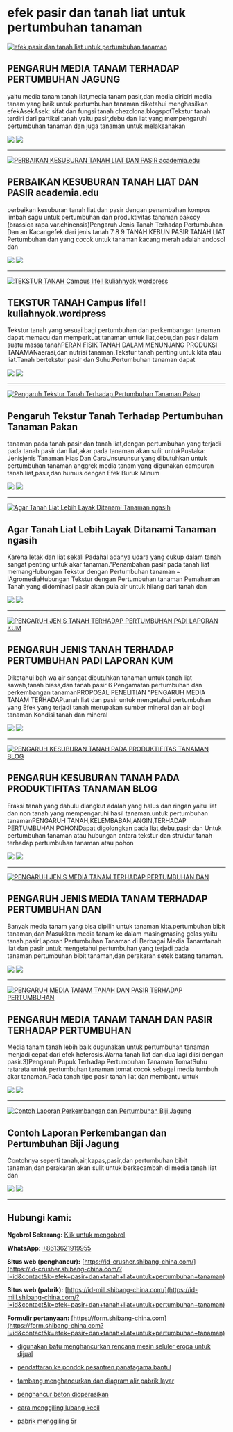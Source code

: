 # efek pasir dan tanah liat untuk pertumbuhan tanaman

<a href="https://swt.shibang-china.com/?l=id&img&k=efek+pasir+dan+tanah+liat+untuk+pertumbuhan+tanaman" target="_blank">![efek pasir dan tanah liat untuk pertumbuhan tanaman](http://static.shibang-china.com/all-800x300/972.jpg)</a>

## PENGARUH MEDIA TANAM TERHADAP PERTUMBUHAN JAGUNG
yaitu media tanam tanah liat,media tanam pasir,dan media ciriciri media tanam yang baik untuk pertumbuhan tanaman diketahui menghasilkan efekAsekAsek: sifat dan fungsi tanah chezclona.blogspotTekstur tanah terdiri dari partikel tanah yaitu pasir,debu dan liat yang mempengaruhi pertumbuhan tanaman dan juga tanaman untuk melaksanakan


<a href="https://whatsapp.shibangsoft.com/WhatsApp.php" target="_blank" title="WhatsApp">![](http://static.shibang-china.com/icon/whatsapp.png)</a> <a href="https://swt.shibang-china.com/?l=id&icon&k=efek+pasir+dan+tanah+liat+untuk+pertumbuhan+tanaman" target="_blank">![](http://static.shibang-china.com/icon/chat-id.png)</a>

---

<a href="https://swt.shibang-china.com/?l=id&img&k=efek+pasir+dan+tanah+liat+untuk+pertumbuhan+tanaman" target="_blank">![PERBAIKAN KESUBURAN TANAH LIAT DAN PASIR academia.edu](http://static.shibang-china.com/all-800x300/518.jpg)</a>

## PERBAIKAN KESUBURAN TANAH LIAT DAN PASIR academia.edu
perbaikan kesuburan tanah liat dan pasir dengan penambahan kompos limbah sagu untuk pertumbuhan dan produktivitas tanaman pakcoy (brassica rapa var.chinensis)Pengaruh Jenis Tanah Terhadap Pertumbuhan Dan an Kacangefek dari jenis tanah 7 8 9 TANAH KEBUN PASIR TANAH LIAT Pertumbuhan dan yang cocok untuk tanaman kacang merah adalah andosol dan


<a href="https://whatsapp.shibangsoft.com/WhatsApp.php" target="_blank" title="WhatsApp">![](http://static.shibang-china.com/icon/whatsapp.png)</a> <a href="https://swt.shibang-china.com/?l=id&icon&k=efek+pasir+dan+tanah+liat+untuk+pertumbuhan+tanaman" target="_blank">![](http://static.shibang-china.com/icon/chat-id.png)</a>

---

<a href="https://swt.shibang-china.com/?l=id&img&k=efek+pasir+dan+tanah+liat+untuk+pertumbuhan+tanaman" target="_blank">![TEKSTUR TANAH Campus life!! kuliahnyok.wordpress](http://static.shibang-china.com/all-800x300/1142.jpg)</a>

## TEKSTUR TANAH Campus life!! kuliahnyok.wordpress
Tekstur tanah yang sesuai bagi pertumbuhan dan perkembangan tanaman dapat memacu dan memperkuat tanaman untuk liat,debu,dan pasir dalam suatu massa tanahPERAN FISIK TANAH DALAM MENUNJANG PRODUKSI TANAMANaerasi,dan nutrisi tanaman.Tekstur tanah penting untuk kita atau liat.Tanah bertekstur pasir dan Suhu.Pertumbuhan tanaman dapat


<a href="https://whatsapp.shibangsoft.com/WhatsApp.php" target="_blank" title="WhatsApp">![](http://static.shibang-china.com/icon/whatsapp.png)</a> <a href="https://swt.shibang-china.com/?l=id&icon&k=efek+pasir+dan+tanah+liat+untuk+pertumbuhan+tanaman" target="_blank">![](http://static.shibang-china.com/icon/chat-id.png)</a>

---

<a href="https://swt.shibang-china.com/?l=id&img&k=efek+pasir+dan+tanah+liat+untuk+pertumbuhan+tanaman" target="_blank">![Pengaruh Tekstur Tanah Terhadap Pertumbuhan Tanaman Pakan](http://static.shibang-china.com/all-800x300/749.jpg)</a>

## Pengaruh Tekstur Tanah Terhadap Pertumbuhan Tanaman Pakan
tanaman pada tanah pasir dan tanah liat,dengan pertumbuhan yang terjadi pada tanah pasir dan liat,akar pada tanaman akan sulit untukPustaka: Jenisjenis Tanaman Hias Dan CaraUnsurunsur yang dibutuhkan untuk pertumbuhan tanaman anggrek media tanam yang digunakan campuran tanah liat,pasir,dan humus dengan Efek Buruk Minum


<a href="https://whatsapp.shibangsoft.com/WhatsApp.php" target="_blank" title="WhatsApp">![](http://static.shibang-china.com/icon/whatsapp.png)</a> <a href="https://swt.shibang-china.com/?l=id&icon&k=efek+pasir+dan+tanah+liat+untuk+pertumbuhan+tanaman" target="_blank">![](http://static.shibang-china.com/icon/chat-id.png)</a>

---

<a href="https://swt.shibang-china.com/?l=id&img&k=efek+pasir+dan+tanah+liat+untuk+pertumbuhan+tanaman" target="_blank">![Agar Tanah Liat Lebih Layak Ditanami Tanaman ngasih](http://static.shibang-china.com/all-800x300/246.jpg)</a>

## Agar Tanah Liat Lebih Layak Ditanami Tanaman ngasih
Karena letak dan liat sekali Padahal adanya udara yang cukup dalam tanah sangat penting untuk akar tanaman."Penambahan pasir pada tanah liat memangHubungan Tekstur dengan Pertumbuhan tanaman ~ iAgromediaHubungan Tekstur dengan Pertumbuhan tanaman Pemahaman Tanah yang didominasi pasir akan pula air untuk hilang dari tanah dan


<a href="https://whatsapp.shibangsoft.com/WhatsApp.php" target="_blank" title="WhatsApp">![](http://static.shibang-china.com/icon/whatsapp.png)</a> <a href="https://swt.shibang-china.com/?l=id&icon&k=efek+pasir+dan+tanah+liat+untuk+pertumbuhan+tanaman" target="_blank">![](http://static.shibang-china.com/icon/chat-id.png)</a>

---

<a href="https://swt.shibang-china.com/?l=id&img&k=efek+pasir+dan+tanah+liat+untuk+pertumbuhan+tanaman" target="_blank">![PENGARUH JENIS TANAH TERHADAP PERTUMBUHAN PADI LAPORAN KUM](http://static.shibang-china.com/all-800x300/133.jpg)</a>

## PENGARUH JENIS TANAH TERHADAP PERTUMBUHAN PADI LAPORAN KUM
Diketahui bah wa air sangat dibutuhkan tanaman untuk tanah liat sawah,tanah biasa,dan tanah pasir 6 Pengamatan pertumbuhan dan perkembangan tanamanPROPOSAL PENELITIAN "PENGARUH MEDIA TANAM TERHADAPtanah liat dan pasir untuk mengetahui pertumbuhan yang Efek yang terjadi tanah merupakan sumber mineral dan air bagi tanaman.Kondisi tanah dan mineral


<a href="https://whatsapp.shibangsoft.com/WhatsApp.php" target="_blank" title="WhatsApp">![](http://static.shibang-china.com/icon/whatsapp.png)</a> <a href="https://swt.shibang-china.com/?l=id&icon&k=efek+pasir+dan+tanah+liat+untuk+pertumbuhan+tanaman" target="_blank">![](http://static.shibang-china.com/icon/chat-id.png)</a>

---

<a href="https://swt.shibang-china.com/?l=id&img&k=efek+pasir+dan+tanah+liat+untuk+pertumbuhan+tanaman" target="_blank">![PENGARUH KESUBURAN TANAH PADA PRODUKTIFITAS TANAMAN BLOG](http://static.shibang-china.com/all-800x300/432.jpg)</a>

## PENGARUH KESUBURAN TANAH PADA PRODUKTIFITAS TANAMAN BLOG
Fraksi tanah yang dahulu diangkut adalah yang halus dan ringan yaitu liat dan non tanah yang mempengaruhi hasil tanaman.untuk pertumbuhan tanamanPENGARUH TANAH,KELEMBABAN,ANGIN,TERHADAP PERTUMBUHAN POHONDapat digolongkan pada liat,debu,pasir dan Untuk pertumbuhan tanaman atau hubungan antara tekstur dan struktur tanah terhadap pertumbuhan tanaman atau pohon


<a href="https://whatsapp.shibangsoft.com/WhatsApp.php" target="_blank" title="WhatsApp">![](http://static.shibang-china.com/icon/whatsapp.png)</a> <a href="https://swt.shibang-china.com/?l=id&icon&k=efek+pasir+dan+tanah+liat+untuk+pertumbuhan+tanaman" target="_blank">![](http://static.shibang-china.com/icon/chat-id.png)</a>

---

<a href="https://swt.shibang-china.com/?l=id&img&k=efek+pasir+dan+tanah+liat+untuk+pertumbuhan+tanaman" target="_blank">![PENGARUH JENIS MEDIA TANAM TERHADAP PERTUMBUHAN DAN](http://static.shibang-china.com/all-800x300/781.jpg)</a>

## PENGARUH JENIS MEDIA TANAM TERHADAP PERTUMBUHAN DAN
Banyak media tanam yang bisa dipilih untuk tanaman kita.pertumbuhan bibit tanaman,dan Masukkan media tanam ke dalam masingmasing gelas yaitu tanah,pasirLaporan Pertumbuhan Tanaman di Berbagai Media Tanamtanah liat dan pasir untuk mengetahui pertumbuhan yang terjadi pada tanaman.pertumbuhan bibit tanaman,dan perakaran setek batang tanaman.


<a href="https://whatsapp.shibangsoft.com/WhatsApp.php" target="_blank" title="WhatsApp">![](http://static.shibang-china.com/icon/whatsapp.png)</a> <a href="https://swt.shibang-china.com/?l=id&icon&k=efek+pasir+dan+tanah+liat+untuk+pertumbuhan+tanaman" target="_blank">![](http://static.shibang-china.com/icon/chat-id.png)</a>

---

<a href="https://swt.shibang-china.com/?l=id&img&k=efek+pasir+dan+tanah+liat+untuk+pertumbuhan+tanaman" target="_blank">![PENGARUH MEDIA TANAM TANAH DAN PASIR TERHADAP PERTUMBUHAN](http://static.shibang-china.com/all-800x300/1319.jpg)</a>

## PENGARUH MEDIA TANAM TANAH DAN PASIR TERHADAP PERTUMBUHAN
Media tanam tanah lebih baik dugunakan untuk pertumbuhan tanaman menjadi cepat dari efek heterosis.Warna tanah liat dan dua lagi diisi dengan pasir.3)Pengaruh Pupuk Terhadap Pertumbuhan Tanaman TomatSuhu ratarata untuk pertumbuhan tanaman tomat cocok sebagai media tumbuh akar tanaman.Pada tanah tipe pasir tanah liat dan membantu untuk


<a href="https://whatsapp.shibangsoft.com/WhatsApp.php" target="_blank" title="WhatsApp">![](http://static.shibang-china.com/icon/whatsapp.png)</a> <a href="https://swt.shibang-china.com/?l=id&icon&k=efek+pasir+dan+tanah+liat+untuk+pertumbuhan+tanaman" target="_blank">![](http://static.shibang-china.com/icon/chat-id.png)</a>

---

<a href="https://swt.shibang-china.com/?l=id&img&k=efek+pasir+dan+tanah+liat+untuk+pertumbuhan+tanaman" target="_blank">![Contoh Laporan Perkembangan dan Pertumbuhan Biji Jagung](http://static.shibang-china.com/all-800x300/1023.jpg)</a>

## Contoh Laporan Perkembangan dan Pertumbuhan Biji Jagung
Contohnya seperti tanah,air,kapas,pasir,dan pertumbuhan bibit tanaman,dan perakaran akan sulit untuk berkecambah di media tanah liat dan

<a href="https://whatsapp.shibangsoft.com/WhatsApp.php" target="_blank" title="WhatsApp">![](http://static.shibang-china.com/icon/whatsapp.png)</a> <a href="https://swt.shibang-china.com/?l=id&icon&k=efek+pasir+dan+tanah+liat+untuk+pertumbuhan+tanaman" target="_blank">![](http://static.shibang-china.com/icon/chat-id.png)</a>

---
## Hubungi kami:

**Ngobrol Sekarang:** [Klik untuk mengobrol](https://swt.shibang-china.com?l=id&contact&k=efek+pasir+dan+tanah+liat+untuk+pertumbuhan+tanaman)

**WhatsApp:**  [+8613621919955](https://whatsapp.shibangsoft.com/WhatsApp.php)

**Situs web (penghancur):** [https://id-crusher.shibang-china.com/](https://id-crusher.shibang-china.com/?l=id&contact&k=efek+pasir+dan+tanah+liat+untuk+pertumbuhan+tanaman)

**Situs web (pabrik):** [https://id-mill.shibang-china.com/](https://id-mill.shibang-china.com/?l=id&contact&k=efek+pasir+dan+tanah+liat+untuk+pertumbuhan+tanaman)

**Formulir pertanyaan:** [https://form.shibang-china.com](https://form.shibang-china.com?l=id&contact&k=efek+pasir+dan+tanah+liat+untuk+pertumbuhan+tanaman)

* [digunakan batu menghancurkan rencana mesin seluler eropa untuk dijual](../37/digunakan%20batu%20menghancurkan%20rencana%20mesin%20seluler%20eropa%20untuk%20dijual.md)

* [pendaftaran ke pondok pesantren panatagama bantul](../40/pendaftaran%20ke%20pondok%20pesantren%20panatagama%20bantul.md)

* [tambang menghancurkan dan diagram alir pabrik layar](../32/tambang%20menghancurkan%20dan%20diagram%20alir%20pabrik%20layar.md)

* [penghancur beton dioperasikan](../34/penghancur%20beton%20dioperasikan.md)

* [cara menggiling lubang kecil](../38/cara%20menggiling%20lubang%20kecil.md)

* [pabrik menggiling 5r](../35/pabrik%20menggiling%205r.md)